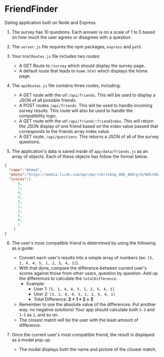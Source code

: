 # FriendFinder

Dating application built on Node and Express

1. The survey has 10 questions. Each answer is on a scale of 1 to 5 based on how much the user agrees or disagrees with a question.

2. The `server.js` file requires the npm packages, `express` and `path`.

3. Your `htmlRoutes.js` file includes two routes:

   * A GET Route to `/survey` which should display the survey page.
   * A default route that leads to `home.html` which displays the home page.

4. The `apiRoutes.js` file contains three routes, including:

   * A GET route with the url `/api/friends`. This will be used to display a JSON of all possible friends.
   * A POST routes `/api/friends`. This will be used to handle incoming survey results. This route will also be used to handle the compatibility logic. 
   * A GET route with the url `/api/friend/:friendIndex`.  This will return the JSON display of one friend based on the index value passed that corresponds to the friends array index value.
   * A GET route, `/api/questions`.  This returns a JSON of all of the survey questions.

5. The application's data is saved inside of `app/data/friends.js` as an array of objects. Each of these objects has follow the format below.

```json
{
  "name":"Ahmed",
  "photo":"https://media.licdn.com/mpr/mpr/shrinknp_400_400/p/6/005/064/1bd/3435aa3.jpg",
  "scores":[
      5,
      1,
      4,
      4,
      5,
      1,
      2,
      5,
      4,
      1
    ]
}
```

6. The user's most compatible friend is determined by using the following as a guide:

   * Convert each user's results into a simple array of numbers (ex: `[5, 1, 4, 4, 5, 1, 2, 5, 4, 1]`).
   * With that done, compare the difference between current user's scores against those from other users, question by question. Add up the differences to calculate the `totalDifference`.
     * Example: 
       * User 1: `[5, 1, 4, 4, 5, 1, 2, 5, 4, 1]`
       * User 2: `[3, 2, 6, 4, 5, 1, 2, 5, 4, 1]`
       * Total Difference: **2 + 1 + 2 =** **_5_**
   * Remember to use the absolute value of the differences. Put another way: no negative solutions! Your app should calculate both `5-3` and `3-5` as `2`, and so on. 
   * The closest match will be the user with the least amount of difference.

7. Once the current user's most compatible friend, the result is displayed as a modal pop-up.
   * The modal displays both the name and picture of the closest match.

